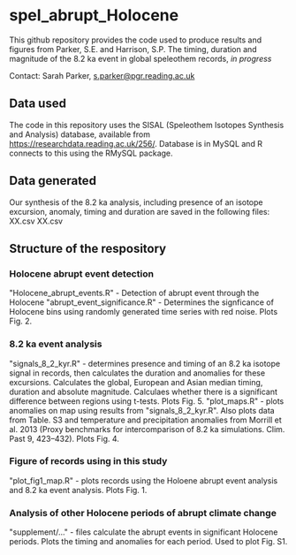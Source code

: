 # spel_abrupt_Holocene

This github repository provides the code used to produce results and figures from Parker, S.E. and Harrison, S.P. The timing, duration and magnitude of the 8.2 ka event in global speleothem records, *in progress*

Contact: Sarah Parker, s.parker@pgr.reading.ac.uk

## Data used
The code in this repository uses the SISAL (Speleothem Isotopes Synthesis and Analysis) database, available from https://researchdata.reading.ac.uk/256/. Database is in MySQL and R connects to this using the RMySQL package. 

## Data generated
Our synthesis of the 8.2 ka analysis, including presence of an isotope excursion, anomaly, timing and duration are saved in the following files: 
XX.csv
XX.csv

## Structure of the respository
### Holocene abrupt event detection
"Holocene_abrupt_events.R" - Detection of abrupt event through the Holocene
"abrupt_event_significance.R" - Determines the signficance of Holocene bins using randomly generated time series with red noise. Plots Fig. 2.

### 8.2 ka event analysis
"signals_8_2_kyr.R" - determines presence and timing of an 8.2 ka isotope signal in records, then calculates the duration and anomalies for these excursions. Calculates the global, European and Asian  median timing, duration and absolute magnitude. Calculaes whether there is a significant difference between regions using t-tests. Plots Fig. 5. 
"plot_maps.R" - plots anomalies on map using results from "signals_8_2_kyr.R". Also plots data from Table. S3 and temperature and precipitation anomalies from Morrill et al. 2013 (Proxy benchmarks for intercomparison of 8.2 ka simulations. Clim. Past 9, 423–432). Plots Fig. 4. 

### Figure of records using in this study
"plot_fig1_map.R" - plots records using the Holoene abrupt event analysis and 8.2 ka event analysis. Plots Fig. 1. 

### Analysis of other Holocene periods of abrupt climate change
"supplement/..." - files calculate the abrupt events in significant Holocene periods. Plots the timing and anomalies for each period. Used to plot Fig. S1. 
